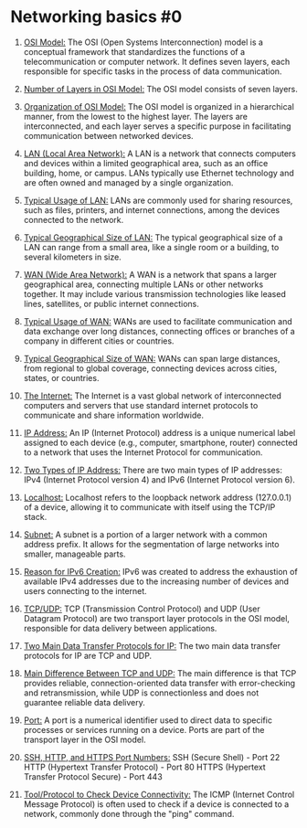 # Networking basics #0

1. [OSI Model:]()
The OSI (Open Systems Interconnection) model is a conceptual framework that standardizes the functions of a telecommunication or computer network. It defines seven layers, each responsible for specific tasks in the process of data communication.

2. [Number of Layers in OSI Model:]()
The OSI model consists of seven layers.

3. [Organization of OSI Model:]()
The OSI model is organized in a hierarchical manner, from the lowest to the highest layer. The layers are interconnected, and each layer serves a specific purpose in facilitating communication between networked devices.

4. [LAN (Local Area Network):]()
A LAN is a network that connects computers and devices within a limited geographical area, such as an office building, home, or campus. LANs typically use Ethernet technology and are often owned and managed by a single organization.

5. [Typical Usage of LAN:]()
LANs are commonly used for sharing resources, such as files, printers, and internet connections, among the devices connected to the network.

6. [Typical Geographical Size of LAN:]()
The typical geographical size of a LAN can range from a small area, like a single room or a building, to several kilometers in size.

7. [WAN (Wide Area Network):]()
A WAN is a network that spans a larger geographical area, connecting multiple LANs or other networks together. It may include various transmission technologies like leased lines, satellites, or public internet connections.

8. [Typical Usage of WAN:]()
WANs are used to facilitate communication and data exchange over long distances, connecting offices or branches of a company in different cities or countries.

9. [Typical Geographical Size of WAN:]()
WANs can span large distances, from regional to global coverage, connecting devices across cities, states, or countries.

10. [The Internet:]()
The Internet is a vast global network of interconnected computers and servers that use standard internet protocols to communicate and share information worldwide.

11. [IP Address:]()
An IP (Internet Protocol) address is a unique numerical label assigned to each device (e.g., computer, smartphone, router) connected to a network that uses the Internet Protocol for communication.

12. [Two Types of IP Address:]()
There are two main types of IP addresses: IPv4 (Internet Protocol version 4) and IPv6 (Internet Protocol version 6).

13. [Localhost:]()
Localhost refers to the loopback network address (127.0.0.1) of a device, allowing it to communicate with itself using the TCP/IP stack.

14. [Subnet:]()
A subnet is a portion of a larger network with a common address prefix. It allows for the segmentation of large networks into smaller, manageable parts.

15. [Reason for IPv6 Creation:]()
IPv6 was created to address the exhaustion of available IPv4 addresses due to the increasing number of devices and users connecting to the internet.

16. [TCP/UDP:]()
TCP (Transmission Control Protocol) and UDP (User Datagram Protocol) are two transport layer protocols in the OSI model, responsible for data delivery between applications.

17. [Two Main Data Transfer Protocols for IP:]()
The two main data transfer protocols for IP are TCP and UDP.

18. [Main Difference Between TCP and UDP:]()
The main difference is that TCP provides reliable, connection-oriented data transfer with error-checking and retransmission, while UDP is connectionless and does not guarantee reliable data delivery.

19. [Port:]()
A port is a numerical identifier used to direct data to specific processes or services running on a device. Ports are part of the transport layer in the OSI model.

20. [SSH, HTTP, and HTTPS Port Numbers:]()
SSH (Secure Shell) - Port 22
HTTP (Hypertext Transfer Protocol) - Port 80
HTTPS (Hypertext Transfer Protocol Secure) - Port 443

21. [Tool/Protocol to Check Device Connectivity:]()
The ICMP (Internet Control Message Protocol) is often used to check if a device is connected to a network, commonly done through the "ping" command.
